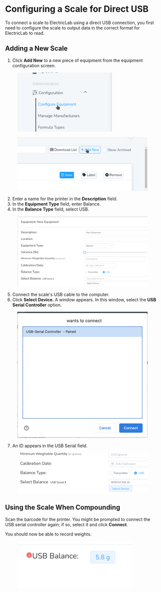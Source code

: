 # Configuring a Scale for Direct USB

To connect a scale to ElectricLab using a direct USB connection, you first need to configure the scale to output data in the correct format for ElectricLab to read.

## Adding a New Scale <a href="#adding-a-new-scale-0" id="adding-a-new-scale-0"></a>

1. Click **Add New** to a new piece of equipment from the equipment configuration screen.

<figure><img src="../../../.gitbook/assets/image (1).png" alt="" width="308"><figcaption></figcaption></figure>

<figure><img src="../../../.gitbook/assets/image (2).png" alt="" width="495"><figcaption></figcaption></figure>

2. Enter a name for the printer in the **Description** field.
3. In the **Equipment Type** field, enter Balance.
4. In the **Balance Type** field, select USB.

<figure><img src="../../../.gitbook/assets/image (3).png" alt=""><figcaption></figcaption></figure>

5. Connect the scale's USB cable to the computer.
6. Click **Select Device.** A window appears. In this window, select the **USB Serial Controller** option.

<figure><img src="../../../.gitbook/assets/image (4).png" alt="" width="563"><figcaption></figcaption></figure>

7. An ID appears in the USB Serial field.

<figure><img src="../../../.gitbook/assets/image (5).png" alt="" width="563"><figcaption></figcaption></figure>

## Using the Scale When Compounding <a href="#using-the-scale-when-compounding-1" id="using-the-scale-when-compounding-1"></a>

Scan the barcode for the printer. You might be prompted to connect the USB serial controller again; if so, select it and click **Connect**.

You should now be able to record weights.

<figure><img src="../../../.gitbook/assets/image (6).png" alt="" width="375"><figcaption></figcaption></figure>

